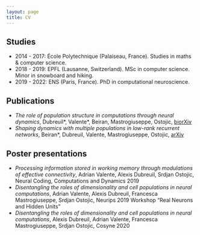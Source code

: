 ```yaml
---
layout: page
title: CV
---
```


## Studies
- 2014 - 2017: École Polytechnique (Palaiseau, France). Studies in maths & computer science.
- 2018 - 2019: EPFL (Lausanne, Switzerland). MSc in computer science. Minor in snowboard and hiking.
- 2019 - 2022: ENS (Paris, France). PhD in computational neuroscience.

## Publications
- *The role of population structure in computations through neural dynamics*, Dubreuil\*, Valente\*, Beiran, Mastrogiuseppe, Ostojic, [biorXiv](https://www.biorxiv.org/content/10.1101/2020.07.03.185942v1)
- *Shaping dynamics with multiple populations in low-rank recurrent networks*, Beiran\*, Dubreuil, Valente, Mastrogiuseppe, Ostojic, [arXiv](https://arxiv.org/abs/2007.02062)

## Poster presentations
- *Processing information stored in working memory through modulations of effective connectivity*, Adrian Valente, Alexis Dubreuil, Srdjan Ostojic, Neural Coding, Computations and Dynamics 2019
- *Disentangling the roles of dimensionality and cell populations in neural computations*, Adrian Valente, Alexis Dubreuil, Francesca Mastrogiuseppe, Srdjan Ostojic, Neurips 2019 Workshop “Real Neurons and Hidden Units”
- *Disentangling the roles of dimensionality and cell populations in neural computations*, Alexis Dubreuil, Adrian Valente, Francesca Mastrogiuseppe, Srdjan Ostojic, Cosyne 2020
